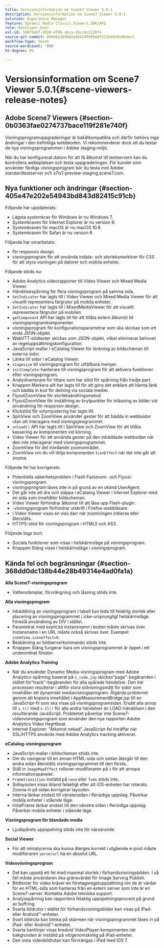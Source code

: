 ```yaml
---
title: Versionsinformation om Scene7 Viewer 5.0.1
description: Versionsinformation om Scene7 Viewer 5.0.1
solution: Experience Manager
feature: Dynamic Media Classic,Viewers,SDK/API
role: Developer,User
exl-id: 308f5ebf-dd28-4f95-abca-24cc6c212bf4
source-git-commit: 06806a1b9b02ed44195909e0f322b05e9adbdec1
workflow-type: tm+mt
source-wordcount: '896'
ht-degree: 0%

---
```


# Versionsinformation om Scene7 Viewer 5.0.1{#scene-viewers-release-notes}

## Adobe Scene7 Viewers {#section-0b0363fae0274737bace119f281e740f}

Visningsprogramuppgraderingar är bakåtkompatibla och därför behövs inga ändringar i den befintliga webbkoden. Vi rekommenderar dock att du testar de nya visningsprogrammen i Adobe staging-miljö.

När du har konfigurerat datorn för att få åtkomst till testservern kan du kontrollera webbplatsen och testa uppgraderingen. För kunder som använder färdiga visningsprogram bör du testa mot Adobe standardtestserver och s7is1-preview-staging.scene7.com.

## Nya funktioner och ändringar {#section-405e47e202e54943bd843d82415c91cb}

Följande har uppdaterats:

* Lägsta systemkrav för Windows är nu Windows 7.
* Systemkraven för Internet Explorer är nu version 9.
* Systemkraven för macOS är nu macOS 10.8.
* Systemkraven för Safari är nu version 6.

Följande har omarbetats:

* för responsiv design.
* visningsprogram för att använda indata- och storleksmarkörer för CSS för att styra visningen på datorer och mobila enheter.

Följande stöds nu:

* Adobe Analytics videorapporter till Video Viewer och Mixed Media Viewer.
* Händelsespårning för flera visningsprogram på samma sida.
* `SetIndicator` har lagts till i Video Viewer och Mixed Media Viewer för att visuellt representera färgrutor på mobila enheter.
* `SetIndicator` har lagts till i MixedMediaViewer för att visuellt representera färgrutor på mobilen.
* `getComponent` API har lagts till för att tillåta extern åtkomst till visningsprogramkomponenter.
* visningsprogram för konfigurationsparametrar som ska skickas som ett enda JSON-objekt.
* WebVTT-bildtexter skickas som JSON-objekt, vilket eliminerar behovet av regeluppsättningskonfiguration.
* JavaScript-mallar i eCatalog Viewer för länkning av bildscheman till externa sidor.
* Länka till sidor i eCatalog Viewer.
* `stagesize` till visningsprogram för utfällbara menyer.
* `initComplete`-hanterare till visningsprogram för att aktivera funktioner efter visningsprogram.
* Analyshanterare för tittare som har stöd för spårning från tredje part.
* Knappen Markera allt har lagts till för att göra det enklare att hämta länk och bädda in kod för delning via sociala medier.
* FlyoutZoomView för storleksändringsmetod.
* FlyoutZoomView för inställning av brytpunkter för inläsning av bilder vid användning för responsiv design.
* Klickstöd för volymjustering har lagts till.
* SpinView och ZoomView använder gester för att bädda in webbsidor utan att interagera med visningsprogrammet.
* `unload()` API har lagts till i SpinView och ZoomView för att tillåta kassering av komponenten vid körning.
* Video Viewer för att använda gester på den inbäddade webbsidan när den inte interagerar med visningsprogrammet.
* ZoomView för det inledande zoomområdet.
* ZoomView om du vill dölja komponenten `IconEffect` när det inte går att zooma.

Följande fel har korrigerats:

* Potentiella säkerhetsproblem i Flash Fastzoom- och Flyout-visningsprogram.
* visningsprogram läses inte in på grund av en okänd UserAgent.
* Det går inte att dra och släppa i eCatalog Viewer i Internet Explorer med en sida som innehåller bildscheman.
* Video Viewer förhindrar åtkomst till att låsa upp Flash-plugin.
* -visningsprogram förhindrar utskrift i Firefox-webbläsare.
* I Video Viewer visas en viss darr när zoomningen initieras eller återställs.
* HTTPS-stöd för visningsprogram i HTML5 och AS3.

Följande togs bort:

* Sociala funktioner som visas i helskärmsläge på visningsprogram.
* Knappen Stäng visas i helskärmsläge i visningsprogram.

## Kända fel och begränsningar {#section-368dd0dc138b44e28b49314e4ad0fa1a}

**Alla Scene7-visningsprogram**

* Vattenstämplar, förvrängning och låsning stöds inte.

**Alla visningsprogram**

* Inbäddning av visningsprogram i tabell kan leda till felaktig storlek eller placering av visningsprogrammet i icke-ursprungligt helskärmsläge. Föreslå användning av DIV i stället.
* Parametrar med explicita instansnamn i koden måste skrivas över. Instansnamn i en URL måste också skrivas över. Exempel: `zoomView.iconeffect=0`.
* Beskärning av bildserverkommando stöds inte.
* Knappen Stäng fungerar bara om visningsprogrammet är öppet i ett underordnat fönster.

**Adobe Analytics Training**

* När du använder Dynamic Media-visningsprogram med Adobe Analytics-spårning baserat på `s_code.jsp` skickas&quot;page&quot;-begäranden i stället för&quot;track&quot;-begäranden för alla spårade händelser. Den här processen resulterar i alltför stora sidvisningsmått för sidor som innehåller ett dynamiskt mediavisningsprogram. Åtgärda problemet genom att kopiera innehållet i AppMeasurementBridge.jsp till en JavaScript-fil som ska visas på visningsprogramsidan. Ersätt alla anrop till `s.t()` med `s.tl()` för alla andra händelser än LOAD-händelsen i den resulterande JavaScript. Problemet påverkar inte Scene7-videovisningsprogram som använder den nya rapporten Adobe Analytics Video Heartbeat.
* Internet Explorer: &quot;Åtkomst nekad&quot; JavaScript-fel inträffar när SSL/HTTPS används med Adobe Analytics tracking aktiverat.

**eCatalog-visningsprogram**

* JavaScript-mallar i bildscheman stöds inte.
* Om du navigerar till en annan HTML-sida och sedan återgår till den andra sidan återställs visningsprogrammet till den första.
* Ställ in `ImageMapEffect` rollover-modifieraren på `1` för att anropa informationspaneler.
* `Frametransition` inställd på `none` eller `fade` stöds inte.
* Sidlayouten visas ibland felaktigt efter att iOS-enheten har roterats. Zooma in på sidan korrigerar layouten.
* Interna länkar endast till vänstersidan i flersidiga uppslag. Påverkar mobila enheter i stående läge.
* InitalFrame länkar endast till den vänstra sidan i flersidiga uppslag. Påverkar mobila enheter i stående läge.

**Visningsprogram för blandade media**

* Ljudspårets uppspelning stöds inte för närvarande.

**Social Viewer**

* För att miniatyrerna ska kunna återges korrekt i utgående e-post måste modifieraren `serverurl` ha en absolut URL.

**Videovisningsprogram**

* Det kan uppstå ett fel med maximal storlek i förhandsvisningsbilden. I så fall måste användaren öka gränsvärdet för Image Serving Publish.
* Bildtexter för video kräver en företagsregeluppsättning om de är värdar för en HTML-sida som hanteras från en extern server som inte är en Scene7-server. Kontakta Adobe tekniska support.
* Analysspårning kan rapportera felaktig uppspelningsprocent på grund av buffring.
* Svarta bildrutor i stället för förhandsvisningsbilder kan visas på iPad- eller Android™-enheter.
* Svart bildruta kan blinka på skärmen när visningsprogrammet läses in på iPad- eller Android™-enheter.
* Svarta kantlinjer visas bredvid VideoPlayer-komponenten när bakgrunden är inställd på vit/genomskinlig på iPad-enheter.
* Den sista videobildrutan kan förvrängas i iPad med iOS 7.

